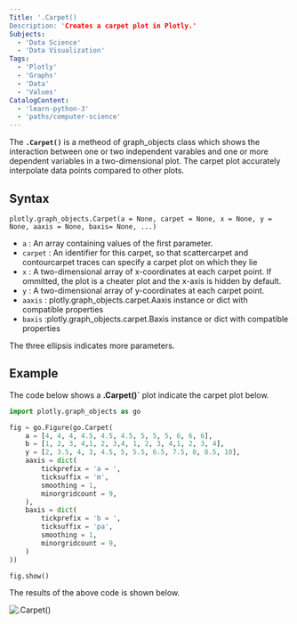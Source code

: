 ```yaml
---
Title: '.Carpet()
Description: 'Creates a carpet plot in Plotly.'
Subjects:
  - 'Data Science'
  - 'Data Visualization'
Tags:
  - 'Plotly'
  - 'Graphs'
  - 'Data'
  - 'Values'
CatalogContent:
  - 'learn-python-3'
  - 'paths/computer-science'
---
```


The **`.Carpet()`** is a metheod of graph_objects class which shows the interaction between one or two independent varables and one or more dependent variables in a two-dimensional plot. The carpet plot accurately interpolate data points compared to other plots.

## Syntax
```pseudo
plotly.graph_objects.Carpet(a = None, carpet = None, x = None, y = None, aaxis = None, baxis= None, ...)
```
- `a` : An array containing values of the first parameter.
- `carpet` : An identifier for this carpet, so that scattercarpet and contourcarpet traces can specify a carpet plot on which they lie
- `x` : A two-dimensional array of x-coordinates at each carpet point. If ommitted, the plot is a cheater plot and the x-axis is hidden by default.
- `y` :  A two-dimensional array of y-coordinates at each carpet point.
- `aaxis`  : plotly.graph_objects.carpet.Aaxis instance or dict with compatible properties
- `baxis`  :plotly.graph_objects.carpet.Baxis instance or dict with compatible properties

The three ellipsis indicates more parameters.

## Example

The code below shows a **.Carpet()`** plot indicate the carpet plot below.
```py
import plotly.graph_objects as go

fig = go.Figure(go.Carpet(
    a = [4, 4, 4, 4.5, 4.5, 4.5, 5, 5, 5, 6, 6, 6],
    b = [1, 2, 3, 4,1, 2, 3,4, 1, 2, 3, 4,1, 2, 3, 4],
    y = [2, 3.5, 4, 3, 4.5, 5, 5.5, 6.5, 7.5, 8, 8.5, 10],
    aaxis = dict(
        tickprefix = 'a = ',
        ticksuffix = 'm',
        smoothing = 1,
        minorgridcount = 9,
    ),
    baxis = dict(
        tickprefix = 'b = ',
        ticksuffix = 'pa',
        smoothing = 1,
        minorgridcount = 9,
    )
))

fig.show()
```

The results of the above code is shown below.

![.Carpet()](https://raw.githubusercontent.com/Codecademy/docs/main/media/carpet.png)
